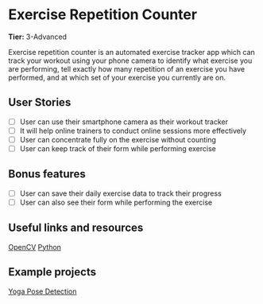 # Exercise Repetition Counter

**Tier:** 3-Advanced

Exercise repetition counter is an automated exercise tracker app which can track your workout using your phone camera to identify what exercise you are performing, tell exactly how many repetition of an exercise you have performed, and at which set of your exercise you currently are on.

## User Stories

- [ ] User can use their smartphone camera as their workout tracker
- [ ] It will help online trainers to conduct online sessions more effectively
- [ ] User can concentrate fully on the exercise without counting
- [ ] User can keep track of their form while performing exercise

## Bonus features

- [ ] User can save their daily exercise data to track their progress
- [ ] User can also see their form while performing the exercise

## Useful links and resources

[OpenCV](https://opencv.org/)
[Python](https://www.python.org/)

## Example projects

[Yoga Pose Detection](https://github.com/forhadsidhu/Yoga-pose-detection)